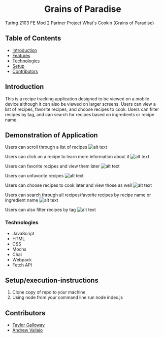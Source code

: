 <h1 align="center">Grains of Paradise</h1>

Turing 2103 FE Mod 2 Partner Project What's Cookin (Grains of Paradise)
## Table of Contents
* [Introduction](#introduction)
* [Features](#Features)
* [Technologies](#Technologies)
* [Setup](#Setup/execution-Instructions)
* [Contributors](#Contributors)

## Introduction
This is a recipe tracking application designed to be viewed on a mobile device although it can also be viewed on larger screens.
Users can view a list of recipes, favorite recipes, and choose recipes to cook. Users can filter recipes by tag, and can search for recipes based on ingredients or recipe name.

## Demonstration of Application
Users can scroll through a list of recipes
![alt text](./gifs/recipe-scroll.gif)

Users can click on a recipe to learn more information about it
![alt text](./gifs/full-recipe-view.gif)

Users can favorite recipes and view them later
![alt text](./gifs/favorite-recipes.gif)

Users can unfavorite recipes
![alt text](./gifs/unfavorite-recipes.gif)

Users can choose recipes to cook later and view those as well
![alt text](./gifs/recipes-to-cook.gif)

Users can search through all recipes/favorite recipes by recipe name or ingredient name
![alt text](./gifs/search-recipes.gif)

Users can also filter recipes by tag
![alt text](./gifs/filter-menu.gif)

### Technologies
- JavaScript
- HTML
- CSS
- Mocha
- Chai
- Webpack
- Fetch API

## Setup/execution-instructions
1) Clone copy of repo to your machine
2) Using node from your command line run node index.js

## Contributors
- [Taylor Galloway](https://github.com/tylrs)
- [Andrew Vallejo](https://github.com/andrewvallejo)
